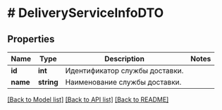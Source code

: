 # # DeliveryServiceInfoDTO

## Properties

Name | Type | Description | Notes
------------ | ------------- | ------------- | -------------
**id** | **int** | Идентификатор службы доставки. |
**name** | **string** | Наименование службы доставки. |

[[Back to Model list]](../../README.md#models) [[Back to API list]](../../README.md#endpoints) [[Back to README]](../../README.md)
